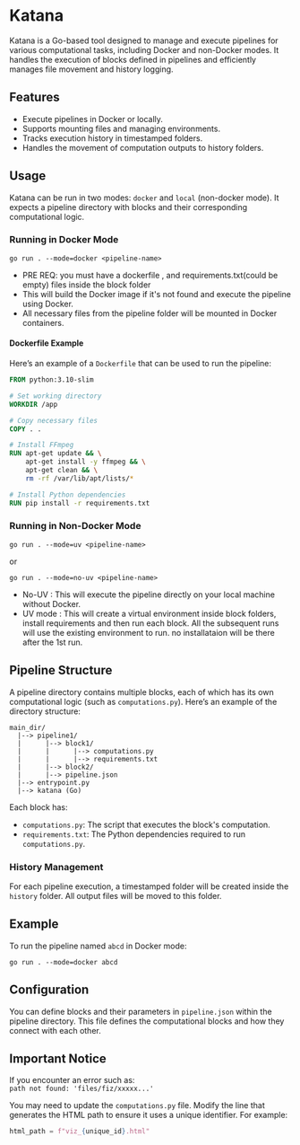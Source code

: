 # Katana

Katana is a Go-based tool designed to manage and execute pipelines for various computational tasks, including Docker and non-Docker modes. It handles the execution of blocks defined in pipelines and efficiently manages file movement and history logging.

## Features

- Execute pipelines in Docker or locally.
- Supports mounting files and managing environments.
- Tracks execution history in timestamped folders.
- Handles the movement of computation outputs to history folders.

## Usage

Katana can be run in two modes: `docker` and `local` (non-docker mode). It expects a pipeline directory with blocks and their corresponding computational logic.

### Running in Docker Mode

```
go run . --mode=docker <pipeline-name>
```
- PRE REQ: you must have a dockerfile , and requirements.txt(could be empty) files inside the block folder
- This will build the Docker image if it's not found and execute the pipeline using Docker.
- All necessary files from the pipeline folder will be mounted in Docker containers.

#### Dockerfile Example

Here’s an example of a `Dockerfile` that can be used to run the pipeline:

```Dockerfile
FROM python:3.10-slim

# Set working directory
WORKDIR /app

# Copy necessary files
COPY . .

# Install FFmpeg
RUN apt-get update && \
    apt-get install -y ffmpeg && \
    apt-get clean && \
    rm -rf /var/lib/apt/lists/*

# Install Python dependencies
RUN pip install -r requirements.txt
```


### Running in Non-Docker Mode

```
go run . --mode=uv <pipeline-name>
```
or
```
go run . --mode=no-uv <pipeline-name>
```

- No-UV : This will execute the pipeline directly on your local machine without Docker.
- UV mode : This will create a virtual environment inside block folders, install requirements and then run each block. All the subsequent runs will use the existing environment to run. no installataion will be there after the 1st run.

## Pipeline Structure

A pipeline directory contains multiple blocks, each of which has its own computational logic (such as `computations.py`). Here’s an example of the directory structure:

```
main_dir/
  |--> pipeline1/
  |      |--> block1/
  |      |      |--> computations.py
  |      |      |--> requirements.txt
  |      |--> block2/
  |      |--> pipeline.json
  |--> entrypoint.py
  |--> katana (Go)
```

Each block has:

- `computations.py`: The script that executes the block's computation.
- `requirements.txt`: The Python dependencies required to run `computations.py`.

### History Management

For each pipeline execution, a timestamped folder will be created inside the `history` folder. All output files will be moved to this folder.

## Example

To run the pipeline named `abcd` in Docker mode:

```
go run . --mode=docker abcd
```

## Configuration

You can define blocks and their parameters in `pipeline.json` within the pipeline directory. This file defines the computational blocks and how they connect with each other.


## Important Notice

If you encounter an error such as:  
`path not found: 'files/fiz/xxxxx...'`  

You may need to update the `computations.py` file. Modify the line that generates the HTML path to ensure it uses a unique identifier. For example:

```python
html_path = f"viz_{unique_id}.html"
```
